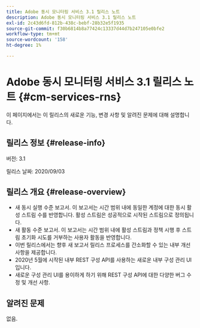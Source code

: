 ```yaml
---
title: Adobe 동시 모니터링 서비스 3.1 릴리스 노트
description: Adobe 동시 모니터링 서비스 3.1 릴리스 노트
exl-id: 2c43d6fd-812b-438c-bebf-28b32e5f1935
source-git-commit: f30b6814b8a77424c13337d44d7b247105e0bfe2
workflow-type: tm+mt
source-wordcount: '158'
ht-degree: 1%

---
```


# Adobe 동시 모니터링 서비스 3.1 릴리스 노트 {#cm-services-rns}

이 페이지에서는 이 릴리스의 새로운 기능, 변경 사항 및 알려진 문제에 대해 설명합니다.

## 릴리스 정보 {#release-info}

버전: 3.1

릴리스 날짜: 2020/09/03

## 릴리스 개요 {#release-overview}

* 새 동시 실행 수준 보고서. 이 보고서는 시간 범위 내에 동일한 계정에 대한 동시 활성 스트림 수를 반영합니다. 활성 스트림은 성공적으로 시작된 스트림으로 정의됩니다.
* 새 활동 수준 보고서. 이 보고서는 시간 범위 내에 활성 스트림과 정책 시행 후 스트림 초기화 시도를 거부하는 사용자 활동을 반영합니다.
* 이번 릴리스에서는 향후 새 보고서 릴리스 프로세스를 간소화할 수 있는 내부 개선 사항을 제공합니다.
* 2020년 5월에 시작된 내부 REST 구성 API를 사용하는 새로운 내부 구성 관리 UI입니다.
* 새로운 구성 관리 UI를 용이하게 하기 위해 REST 구성 API에 대한 다양한 버그 수정 및 개선 사항.

## 알려진 문제

없음.

